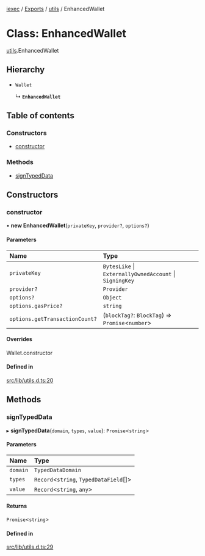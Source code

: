 [iexec](../README.md) / [Exports](../modules.md) / [utils](../modules/utils.md) / EnhancedWallet

# Class: EnhancedWallet

[utils](../modules/utils.md).EnhancedWallet

## Hierarchy

- `Wallet`

  ↳ **`EnhancedWallet`**

## Table of contents

### Constructors

- [constructor](utils.EnhancedWallet.md#constructor)

### Methods

- [signTypedData](utils.EnhancedWallet.md#signtypeddata)

## Constructors

### constructor

• **new EnhancedWallet**(`privateKey`, `provider?`, `options?`)

#### Parameters

| Name | Type |
| :------ | :------ |
| `privateKey` | `BytesLike` \| `ExternallyOwnedAccount` \| `SigningKey` |
| `provider?` | `Provider` |
| `options?` | `Object` |
| `options.gasPrice?` | `string` |
| `options.getTransactionCount?` | (`blockTag?`: `BlockTag`) => `Promise`<`number`\> |

#### Overrides

Wallet.constructor

#### Defined in

[src/lib/utils.d.ts:20](https://github.com/iExecBlockchainComputing/iexec-sdk/blob/460192e/src/lib/utils.d.ts#L20)

## Methods

### signTypedData

▸ **signTypedData**(`domain`, `types`, `value`): `Promise`<`string`\>

#### Parameters

| Name | Type |
| :------ | :------ |
| `domain` | `TypedDataDomain` |
| `types` | `Record`<`string`, `TypedDataField`[]\> |
| `value` | `Record`<`string`, `any`\> |

#### Returns

`Promise`<`string`\>

#### Defined in

[src/lib/utils.d.ts:29](https://github.com/iExecBlockchainComputing/iexec-sdk/blob/460192e/src/lib/utils.d.ts#L29)
